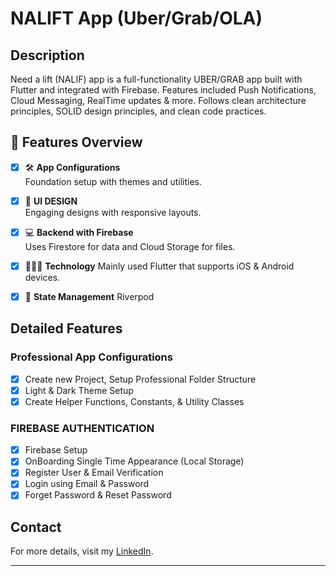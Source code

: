 # NALIFT App (Uber/Grab/OLA)

## Description

Need a lift (NALIF) app is a full-functionality UBER/GRAB app built with Flutter and integrated with Firebase. Features included Push Notifications, Cloud Messaging, RealTime updates & more. Follows clean architecture principles, SOLID design principles, and clean code practices.

## 🌟 Features Overview

- [x] 🛠 **App Configurations**  
       Foundation setup with themes and utilities.

- [x] 🎨 **UI DESIGN**  
       Engaging designs with responsive layouts.

- [x] 💻 **Backend with Firebase**  
       Uses Firestore for data and Cloud Storage for files.

- [x] 🧙🏾‍♂️ **Technology**
      Mainly used Flutter that supports iOS & Android devices.

- [x] 🚦 **State Management**
      Riverpod

## Detailed Features

### Professional App Configurations

- [x] Create new Project, Setup Professional Folder Structure
- [x] Light & Dark Theme Setup
- [x] Create Helper Functions, Constants, & Utility Classes

### FIREBASE AUTHENTICATION

- [x] Firebase Setup
- [x] OnBoarding Single Time Appearance (Local Storage)
- [x] Register User & Email Verification
- [x] Login using Email & Password
- [x] Forget Password & Reset Password

## Contact

For more details, visit my [LinkedIn](https://www.linkedin.com/in/kevin-nacario-57485718a/).

---
